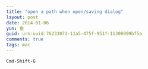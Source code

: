 ```yaml
---
title: "open a path when open/saving dialog"
layout: post
date: 2014-01-06
yun: 鱼
guid: urn:uuid:7623307d-11a5-475f-951f-11308099bf5a
comments: true
tags: mac
---
```

	Cmd-Shift-G


